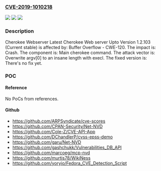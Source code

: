 ### [CVE-2019-1010218](https://cve.mitre.org/cgi-bin/cvename.cgi?name=CVE-2019-1010218)
![](https://img.shields.io/static/v1?label=Product&message=Latest%20Cherokee%20Web%20server&color=blue)
![](https://img.shields.io/static/v1?label=Version&message=Upto%20Version%201.2.103%20(Current%20stable)%20%5Bfixed%3A%20There's%20no%20fix%20yet%5D%20&color=brightgreen)
![](https://img.shields.io/static/v1?label=Vulnerability&message=Buffer%20Overflow%20-%20CWE-120&color=brightgreen)

### Description

Cherokee Webserver Latest Cherokee Web server Upto Version 1.2.103 (Current stable) is affected by: Buffer Overflow - CWE-120. The impact is: Crash. The component is: Main cherokee command. The attack vector is: Overwrite argv[0] to an insane length with execl. The fixed version is: There's no fix yet.

### POC

#### Reference
No PoCs from references.

#### Github
- https://github.com/ARPSyndicate/cve-scores
- https://github.com/CPAN-Security/Net-NVD
- https://github.com/Cole-Z/CVE-API-App
- https://github.com/DChandlerP/cvss-epss-demo
- https://github.com/garu/Net-NVD
- https://github.com/gashchukk/Vulnerabilities_DB_API
- https://github.com/marcoeg/mcp-nvd
- https://github.com/murtis78/WikiNess
- https://github.com/yoryio/Fedora_CVE_Detection_Script

